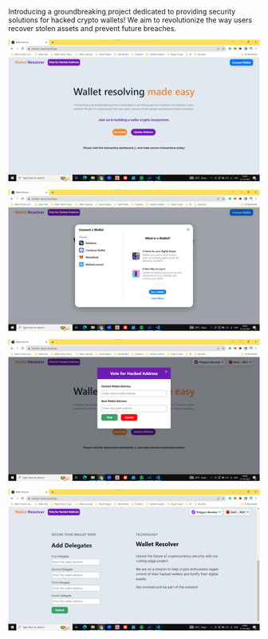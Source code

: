 Introducing a groundbreaking project dedicated to providing security solutions for hacked crypto wallets! We aim to revolutionize the way users recover stolen assets and prevent future breaches.

![Alt text](image.png)

![Alt text](image-1.png)

![Alt text](image-2.png)

![Alt text](image-3.png)
